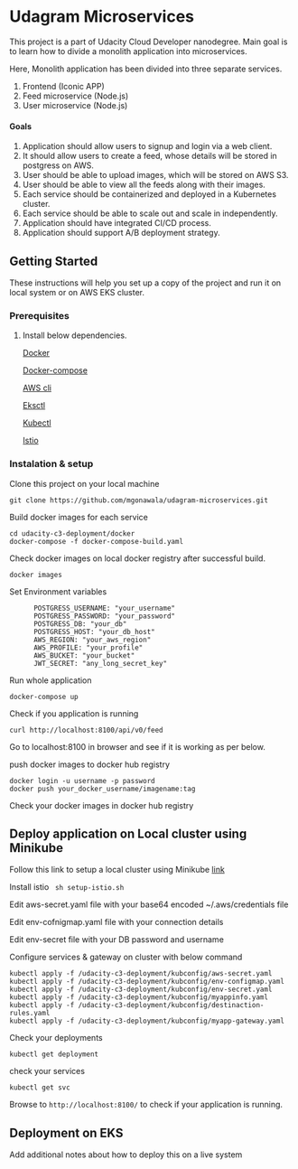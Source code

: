 # Udagram Microservices

This project is a part of Udacity Cloud Developer nanodegree.
Main goal is to learn how to divide a monolith application into microservices.

Here, Monolith application has been divided into three separate services.
1.  Frontend (Iconic APP)
2.  Feed microservice (Node.js)
3.  User microservice (Node.js)

#### Goals

1.  Application should allow users to signup and login via a web client.
2.  It should allow users to create a feed, whose details will be stored in postgress on AWS.
3.  User should be able to upload images, which will be stored on AWS S3.
4.  User should be able to view all the feeds along with their images.
5.  Each service should be containerized and deployed in a Kubernetes cluster.
6.  Each service should be able to scale out and scale in independently.
7.  Application should have integrated CI/CD process.
8.  Application should support A/B deployment strategy.

## Getting Started

These instructions will help you set up a copy of the project and run it on local system or on AWS EKS cluster.

### Prerequisites

1. Install below dependencies.

    [Docker](https://docs.docker.com/get-docker/)
    
    [Docker-compose]()
  
    [AWS cli](https://docs.aws.amazon.com/cli/latest/userguide/cli-chap-install.html)
  
   [Eksctl](https://docs.aws.amazon.com/eks/latest/userguide/getting-started.html)
  
    [Kubectl](https://kubernetes.io/docs/tasks/tools/install-kubectl/)
 
    [Istio]()


### Instalation & setup

Clone this project on your local machine
````
git clone https://github.com/mgonawala/udagram-microservices.git
````

Build docker images for each service
```
cd udacity-c3-deployment/docker
docker-compose -f docker-compose-build.yaml
```

Check docker images on local docker registry after successful build.

````
docker images
````

Set Environment variables

````
      POSTGRESS_USERNAME: "your_username"
      POSTGRESS_PASSWORD: "your_password" 
      POSTGRESS_DB: "your_db" 
      POSTGRESS_HOST: "your_db_host" 
      AWS_REGION: "your_aws_region" 
      AWS_PROFILE: "your_profile" 
      AWS_BUCKET: "your_bucket"
      JWT_SECRET: "any_long_secret_key"
````

Run whole application

````
docker-compose up
````

Check if you application is running

```
curl http://localhost:8100/api/v0/feed
```

Go to localhost:8100 in browser and see if it is working as per below.

push docker images to docker hub registry

```
docker login -u username -p password
docker push your_docker_username/imagename:tag
```

Check your docker images in docker hub registry


## Deploy application on Local cluster using Minikube

Follow this link to setup a local cluster using Minikube [link](https://kubernetes.io/docs/setup/learning-environment/minikube/#minikube-features)

Install istio  `` sh setup-istio.sh``

Edit aws-secret.yaml file with your base64 encoded ~/.aws/credentials file

Edit env-cofnigmap.yaml file with your connection details

Edit env-secret file with your DB password and username 

Configure services & gateway on cluster with below command
```
kubectl apply -f /udacity-c3-deployment/kubconfig/aws-secret.yaml
kubectl apply -f /udacity-c3-deployment/kubconfig/env-configmap.yaml
kubectl apply -f /udacity-c3-deployment/kubconfig/env-secret.yaml
kubectl apply -f /udacity-c3-deployment/kubconfig/myappinfo.yaml
kubectl apply -f /udacity-c3-deployment/kubconfig/destinaction-rules.yaml
kubectl apply -f /udacity-c3-deployment/kubconfig/myapp-gateway.yaml
```

Check your deployments
```
kubectl get deployment
```

check your services
```
kubectl get svc
```
Browse to ``http://localhost:8100/`` to check if your application is running.

## Deployment on EKS

Add additional notes about how to deploy this on a live system


